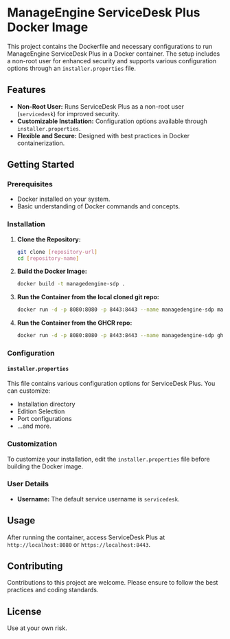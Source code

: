 # ManageEngine ServiceDesk Plus Docker Image

This project contains the Dockerfile and necessary configurations to run ManageEngine ServiceDesk Plus in a Docker container. The setup includes a non-root user for enhanced security and supports various configuration options through an `installer.properties` file.

## Features

- **Non-Root User:** Runs ServiceDesk Plus as a non-root user (`servicedesk`) for improved security.
- **Customizable Installation:** Configuration options available through `installer.properties`.
- **Flexible and Secure:** Designed with best practices in Docker containerization.

## Getting Started

### Prerequisites

- Docker installed on your system.
- Basic understanding of Docker commands and concepts.

### Installation

1. **Clone the Repository:**
   ```bash
   git clone [repository-url]
   cd [repository-name]
   ```

2. **Build the Docker Image:**
   ```bash
   docker build -t managedengine-sdp .
   ```

3. **Run the Container from the local cloned git repo:**
   ```bash
   docker run -d -p 8080:8080 -p 8443:8443 --name managedengine-sdp managedengine-sdp
   ```
   
5. **Run the Container from the GHCR repo:**
   ```bash
   docker run -d -p 8080:8080 -p 8443:8443 --name managedengine-sdp ghcr.io/azlaroc/manageengine-sdp:latest
   ```

### Configuration

#### `installer.properties`

This file contains various configuration options for ServiceDesk Plus. You can customize:

- Installation directory
- Edition Selection
- Port configurations
- ...and more.

### Customization

To customize your installation, edit the `installer.properties` file before building the Docker image. 

### User Details

- **Username:** The default service username is `servicedesk`.

## Usage

After running the container, access ServiceDesk Plus at `http://localhost:8080` or `https://localhost:8443`.

## Contributing

Contributions to this project are welcome. Please ensure to follow the best practices and coding standards.

## License

Use at your own risk.


